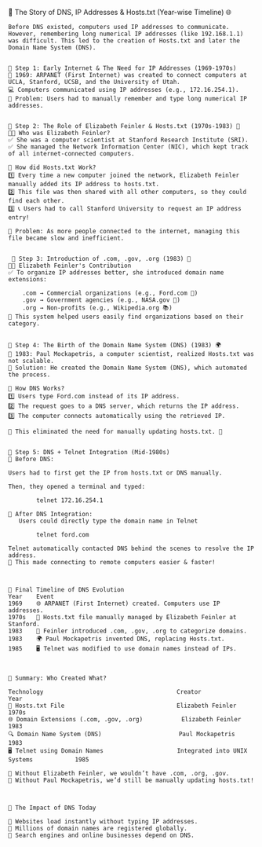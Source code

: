 📜 The Story of DNS, IP Addresses & Hosts.txt (Year-wise Timeline) 🌐

    Before DNS existed, computers used IP addresses to communicate. However, remembering long numerical IP addresses (like 192.168.1.1) was difficult. This led to the creation of Hosts.txt and later the Domain Name System (DNS).


    🔹 Step 1: Early Internet & The Need for IP Addresses (1969-1970s)
    📡 1969: ARPANET (First Internet) was created to connect computers at UCLA, Stanford, UCSB, and the University of Utah.
    💻 Computers communicated using IP addresses (e.g., 172.16.254.1).
    📌 Problem: Users had to manually remember and type long numerical IP addresses.


    🔹 Step 2: The Role of Elizabeth Feinler & Hosts.txt (1970s-1983) 📝
    👩‍💻 Who was Elizabeth Feinler?
    ✅ She was a computer scientist at Stanford Research Institute (SRI).
    ✅ She managed the Network Information Center (NIC), which kept track of all internet-connected computers.

    📁 How did Hosts.txt Work?
    1️⃣ Every time a new computer joined the network, Elizabeth Feinler manually added its IP address to hosts.txt.
    2️⃣ This file was then shared with all other computers, so they could find each other.
    3️⃣ 📞 Users had to call Stanford University to request an IP address entry!

    🔹 Problem: As more people connected to the internet, managing this file became slow and inefficient.


     🔹 Step 3: Introduction of .com, .gov, .org (1983) 📛
    👩‍💻 Elizabeth Feinler's Contribution
    ✅ To organize IP addresses better, she introduced domain name extensions:

        .com → Commercial organizations (e.g., Ford.com 🚗)
        .gov → Government agencies (e.g., NASA.gov 🚀)
        .org → Non-profits (e.g., Wikipedia.org 📚)
    📌 This system helped users easily find organizations based on their category.


    🔹 Step 4: The Birth of the Domain Name System (DNS) (1983) 🌍
    📡 1983: Paul Mockapetris, a computer scientist, realized Hosts.txt was not scalable.
    📌 Solution: He created the Domain Name System (DNS), which automated the process.

    🔹 How DNS Works?
    1️⃣ Users type Ford.com instead of its IP address.
    2️⃣ The request goes to a DNS server, which returns the IP address.
    3️⃣ The computer connects automatically using the retrieved IP.

    📌 This eliminated the need for manually updating hosts.txt. 🎉


    🔹 Step 5: DNS + Telnet Integration (Mid-1980s)
    📌 Before DNS:

    Users had to first get the IP from hosts.txt or DNS manually.

    Then, they opened a terminal and typed:

            telnet 172.16.254.1

    📌 After DNS Integration:
       Users could directly type the domain name in Telnet

            telnet ford.com

    Telnet automatically contacted DNS behind the scenes to resolve the IP address.
    🚀 This made connecting to remote computers easier & faster!



    📅 Final Timeline of DNS Evolution
    Year	Event
    1969	🌐 ARPANET (First Internet) created. Computers use IP addresses.
    1970s	📜 Hosts.txt file manually managed by Elizabeth Feinler at Stanford.
    1983	📛 Feinler introduced .com, .gov, .org to categorize domains.
    1983	🌍 Paul Mockapetris invented DNS, replacing Hosts.txt.
    1985	🖥️ Telnet was modified to use domain names instead of IPs.



    📌 Summary: Who Created What?

    Technology                                  	Creator	                                Year
    📡 Hosts.txt File	                            Elizabeth Feinler	                    1970s
    🌐 Domain Extensions (.com, .gov, .org)	         Elizabeth Feinler	                     1983
    🔍 Domain Name System (DNS)	                    Paul Mockapetris	                    1983
    🖥️ Telnet using Domain Names	                 Integrated into UNIX Systems	         1985

    📌 Without Elizabeth Feinler, we wouldn’t have .com, .org, .gov.
    📌 Without Paul Mockapetris, we’d still be manually updating hosts.txt!



    🚀 The Impact of DNS Today

    🔹 Websites load instantly without typing IP addresses.
    🔹 Millions of domain names are registered globally.
    🔹 Search engines and online businesses depend on DNS.